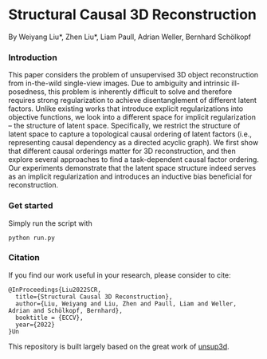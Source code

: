 # Structural Causal 3D Reconstruction

By Weiyang Liu*, Zhen Liu*, Liam Paull, Adrian Weller, Bernhard Schölkopf

### Introduction

This paper considers the problem of unsupervised 3D object reconstruction from in-the-wild single-view images. Due to ambiguity and intrinsic ill-posedness, this problem is inherently difficult to solve and therefore requires strong regularization to achieve disentanglement of different latent factors. Unlike existing works that introduce explicit regularizations into objective functions, we look into a different space for implicit regularization – the structure of latent space. Specifically, we restrict the structure of latent space to capture a topological causal ordering of latent factors (i.e., representing causal dependency as a directed acyclic graph). We first show that different causal orderings matter for 3D reconstruction, and then explore several approaches to find a task-dependent causal factor ordering. Our experiments demonstrate that the latent space structure indeed serves as an implicit regularization and introduces an inductive bias beneficial for reconstruction.

### Get started

Simply run the script with

```Shell
python run.py
```

### Citation
If you find our work useful in your research, please consider to cite:

    @InProceedings{Liu2022SCR,
      title={Structural Causal 3D Reconstruction},
      author={Liu, Weiyang and Liu, Zhen and Paull, Liam and Weller, Adrian and Schölkopf, Bernhard},
      booktitle = {ECCV},
      year={2022}
    }Un

This repository is built largely based on the great work of [unsup3d](https://github.com/elliottwu/unsup3d).
